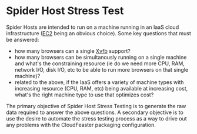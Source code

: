 Spider Host Stress Test
=======================

Spider Hosts are intended to run on a machine running in an
IaaS cloud infrastructure ([EC2](http://aws.amazon.com/ec2/)
being an obvious choice).
Some key questions that must be answered:

* how many browsers can a single
[Xvfb](http://en.wikipedia.org/wiki/Xvfb) support?
* how many browsers can be simultanously running on a single
machine and what's the constraining resource (ie do we need more
CPU, RAM, network I/O, disk I/O, etc to be able to run
more browsers on that single machine)?
* related to the above, if the IaaS offers a variety of
machine types with increasing resource (CPU, RAM, etc) 
being available at increasing cost, what's the right
machine type to use that optimizes cost?

The primary objective of Spider Host Stress Testing is to
generate the raw data required to answer the above questions.
A secondary objective is to use the desire to automate the
stress testing process as a way to drive out any problems
with the CloudFeaster packaging configuration.
